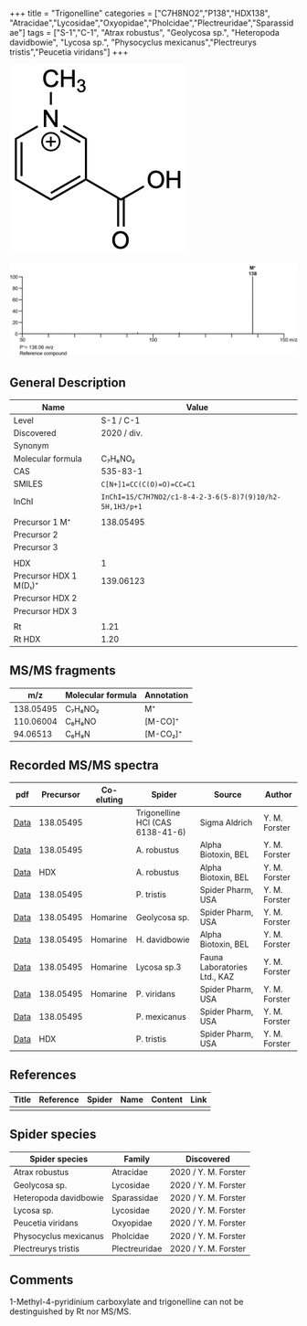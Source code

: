 +++
title = "Trigonelline"
categories = ["C7H8NO2","P138","HDX138",
"Atracidae","Lycosidae","Oxyopidae","Pholcidae","Plectreuridae","Sparassidae"]
tags = ["S-1","C-1",
"Atrax robustus",
"Geolycosa sp.",
"Heteropoda davidbowie",
"Lycosa sp.",
"Physocyclus mexicanus","Plectreurys tristis","Peucetia viridans"]
+++

![](/img/Trigonelline.png)

![](/img_MSMS/138_Trigonelline.png)

## General Description

| Name                | Value       |
|---------------------|-------------|
| Level               | S-1 / C-1           |
| Discovered          | 2020 / div. |
| Synonym             |             |
| Molecular formula   | C₇H₈NO₂     |
| CAS                 | 535-83-1    |
| SMILES | `C[N+]1=CC(C(O)=O)=CC=C1`  |
| InChI  | `InChI=1S/C7H7NO2/c1-8-4-2-3-6(5-8)7(9)10/h2-5H,1H3/p+1`  |
|                     |             |
| Precursor 1  M⁺     | 138.05495  |
| Precursor 2         |            |
| Precursor 3         |            |
|                     |            |
| HDX                 | 1          |
| Precursor HDX 1  M(D₁)⁺ | 139.06123  |
| Precursor HDX 2     |             |
| Precursor HDX 3     |             |
|                     |             |
| Rt                  | 1.21        |
| Rt HDX              | 1.20            |

## MS/MS fragments

| m/z       | Molecular formula | Annotation |
|-----------|-------------------|------------|
| 138.05495 | C₇H₈NO₂           | M⁺         |
| 110.06004 | C₆H₈NO            | [M-CO]⁺    |
| 94.06513  | C₆H₈N             | [M-CO₂]⁺   |

## Recorded MS/MS spectra

| pdf                                    | Precursor | Co-eluting | Spider                           | Source        | Author        |
|----------------------------------------|-----------|------------|----------------------------------|---------------|---------------|
| [Data](/pdf/138_Trigonelline_1-21.pdf) | 138.05495 |            | Trigonelline HCl (CAS 6138-41-6) | Sigma Aldrich | Y. M. Forster |
| [Data](/pdf/A-robustus/138_Trigonelline_Ar.pdf) | 138.05495 |            | A. robustus | Alpha Biotoxin, BEL | Y. M. Forster |
| [Data](/pdf/A-robustus/138_Trigonelline_Ar_HDX.pdf) | HDX |            | A. robustus | Alpha Biotoxin, BEL | Y. M. Forster |
| [Data](/pdf/P-tristis/138_Trigonelline_Pt.pdf) | 138.05495 |           | P. tristis | Spider Pharm, USA | Y. M. Forster |
| [Data](/pdf/Geolycosa-sp/138_Homarine_Trigonelline_Ge-sp.pdf) | 138.05495 | Homarine          | Geolycosa sp. | Spider Pharm, USA| Y. M. Forster |
| [Data](/pdf/H-davidbowie/138_Homarine_Trigonelline_Hd.pdf) | 138.05495 |  Homarine         | H. davidbowie | Alpha Biotoxin, BEL | Y. M. Forster |
| [Data](/pdf/Lycosa-sp3/138_Homarine_Trigonelline_Ly-sp3.pdf) | 138.05495 | Homarine | Lycosa sp.3 | Fauna Laboratories Ltd., KAZ | Y. M. Forster |
| [Data](/pdf/P-viridans/138_Homarine_Trigonelline_Pv.pdf) | 138.05495 | Homarine          | P. viridans | Spider Pharm, USA | Y. M. Forster |
| [Data](/pdf/P-mexicanus/138_Trigonelline_Pm.pdf) | 138.05495 |           | P. mexicanus | Spider Pharm, USA | Y. M. Forster |
| [Data](/pdf/P-tristis/138_Trigonelline_Pt_HDX.pdf) | HDX |           | P. tristis | Spider Pharm, USA | Y. M. Forster |


## References

| Title | Reference | Spider | Name | Content | Link |
|-------|-----------|--------|------|---------|------|
|       |           |        |      |         |      |

## Spider species

| Spider species        | Family        | Discovered           |
|-----------------------|---------------|----------------------|
| Atrax robustus        | Atracidae     | 2020 / Y. M. Forster |
| Geolycosa sp.         | Lycosidae     | 2020 / Y. M. Forster |
| Heteropoda davidbowie | Sparassidae   | 2020 / Y. M. Forster |
| Lycosa sp.            | Lycosidae     | 2020 / Y. M. Forster |
| Peucetia viridans     | Oxyopidae     | 2020 / Y. M. Forster |
| Physocyclus mexicanus | Pholcidae     | 2020 / Y. M. Forster |
| Plectreurys tristis   | Plectreuridae | 2020 / Y. M. Forster |


## Comments
1-Methyl-4-pyridinium carboxylate and trigonelline can not be destinguished by Rt nor MS/MS.